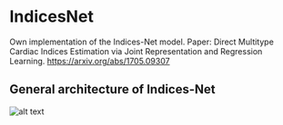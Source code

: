 # IndicesNet
Own implementation of the Indices-Net model. 
Paper: Direct Multitype Cardiac Indices Estimation via Joint Representation and Regression Learning.
https://arxiv.org/abs/1705.09307

## General architecture of Indices-Net ##
![alt text](https://github.com/alejandrodebus/IndicesNet/blob/master/imgs_architecture/indices_net.png)
